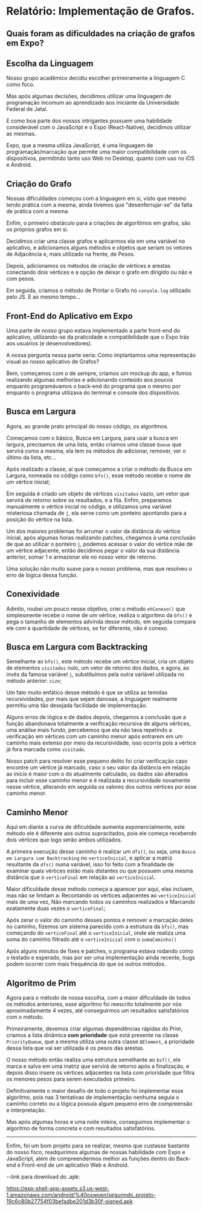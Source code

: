 # Relatório: Implementação de Grafos.
## Quais foram as dificuldades na criação de grafos em Expo?

## Escolha da Linguagem

Nosso grupo acadêmico decidiu escolher primeiramente a linguagem C como foco.

Mas após algumas decisões, decidimos utilizar uma linguagem de programação incomum ao aprendizado aos iniciante da Universidade Federal de Jataí.

E como boa parte dos nossos intrigantes possuem uma habilidade considerável com o JavaScript e o Expo (React-Native), decidimos utilizar as mesmas.

Expo, que a mesma utiliza JavaScript, é uma linguagem de programação/marcação que permite uma maior compatibilidade com os dispositivos, permitindo tanto uso Web no Desktop, quanto com uso no iOS e Android.

## Criação do Grafo

Nossas dificuldades começou com a linguagem em si, visto que mesmo tendo prática com a mesma, ainda tivemos que "desenferrujar-se" da falta de prática com a mesma.

Enfim, o primeiro obstáculo para a criações de algorítimos em grafos, são os próprios grafos em si.

Decidimos criar uma classe grafos e aplicarmos ela em uma variável no aplicativo, e adicionamos alguns métodos e objetos que seriam os vetores de Adjacência e, mais utilizado na frente, de Pesos.

Depois, adicionamos os métodos de criação de vértices e arestas conectando dois vértices e a opção de deixar o grafo em dirigido ou não e com pesos.

Em seguida, criamos o método de Printar o Grafo no `console.log` utilizado pelo JS. E ao mesmo tempo...

## Front-End do Aplicativo em Expo

Uma parte de nosso grupo estava implementado a parte front-end do aplicativo, utilizando-se da praticidade e compatibilidade que o Expo trás aos usuários (e desenvolvedores).

A nossa pergunta nessa parte seria: Como implantamos uma representação visual ao nosso aplicativo de Grafos?

Bem, começamos com o de sempre, criamos um mockup do app, e fomos realizando algumas melhorias e adicionando conteúdo aos poucos enquanto programávamos o back-end do programa que o mesmo por enquanto o programa utilizava do terminal e console dos dispositivos.

## Busca em Largura

Agora, ao grande prato principal do nosso código, os algoritmos.

Começamos com o básico, Busca em Largura, para usar a busca em largura, precisamos de uma lista, então criamos uma classe `Queue` que servirá como a mesma, ela tem os métodos de adicionar, remover, ver o último da lista, etc...

Após realizado a classe, aí que começamos a criar o método da Busca em Largura, nomeada no código como `bfs()`, esse método recebe o nome de um vértice inicial;

Em seguida é criado um objeto de vértices `visitados` vazio, um vetor que servirá de retorno sobre os resultados, e a fila. Enfim, preparamos manualmente o vértice inicial no código, e utilizamos uma variável misteriosa chamada de `j`, ela serve como um ponteiro apontando para a posição do vértice na lista.

Um dos maiores problemas foi arrumar o valor da distância do vértice inicial, após algumas horas realizando patches, chegamos à uma conclusão de que ao utilizar o ponteiro `j`, podemos acessar o valor do vértice mãe de um vértice adjacente, então decidimos pegar o valor da sua distância anterior, somar 1 e armazenar ele no nosso vetor de retorno.

Uma solução não muito suave para o nosso problema, mas que resolveu o erro de lógica dessa função.

## Conexividade

Admito, roubei um pouco nesse objetivo, criei o método `ehConexo()` que simplesmente recebe o nome de um vértice, realiza o algoritmo da `bfs()` e pega o tamanho de elementos advinda desse método, em seguida compara ele com a quantidade de vértices, se for diferente, não é conexo.

## Busca em Largura com Backtracking

Semelhante ao `bfs()`, este método recebe um vértice inicial, cria um objeto de elementos `visitados` nulo, um vetor de retorno dos dados, e agora, ao invés da famosa variável `j`, substituímos pela outra variável utilizada no método anterior: `size`;

Um fato muito enfático desse método é que se utiliza as temidas recursividades, por mais que sejam danosas, a linguagem realmente permitiu uma tão desejada facilidade de implementação.

Alguns erros de lógica e de dados depois, chegamos a conclusão que a função abandonava totalmente a verificação recursiva de alguns vértices, uma análise mais fundo, percebemos que ela não tava repetindo a verificação em vértices com um caminho menor após entrarem em um caminho mais extenso por meio da recursividade, isso ocorria pois a vértice já fora marcada como `visitado`.

Nosso patch para resolver esse pequeno delito foi criar verificação caso encontre um vértice já marcado, caso o seu valor da distância em relação ao início é maior com o do atualmente calculado, os dados são alterados para incluir esse caminho menor e é realizada a recursividade novamente nesse vértice, alterando em seguida os valores dos outros vértices por esse caminho menor.

## Caminho Menor

Aqui em diante a curva de dificuldade aumenta exponencialmente, este método ele é diferente aos outros supracitados, pois ele começa recebendo dois vértices que logo serão ambos utilizados.

A primeira execução desse caminho é realizar um `dfs()`, ou seja, uma `Busca em Largura com Backtracking` no `verticeInicial`, e aplicar a matriz resultante da `dfs()` numa variável, isso foi feito com a finalidade de examinar quais vértices estão mais distantes ou que possuem uma mesma distância que o `verticeFinal` em relação ao `verticeInicial`.

Maior dificuldade desse método começa a aparecer por aqui, elas incluem, mas não se limitam a: Recontando os vértices adjacentes ao `verticeInicial` mais de uma vez, Não marcando todos os caminhos realizados e Marcando exatamente duas vezes o `verticeFinal`;

Após zerar o valor do caminho desses pontos e remover a marcação deles no caminho, fizemos um sistema parecido com a estrutura da `bfs()`, mas começando do `verticeFinal` até o `verticeInicial`, onde ele realiza uma soma do caminho filtrado até o `verticeInicial` com o `somaCaminho()`

Após alguns minutos de fixes e patches, o programa estava rodando como o testado e esperado, mas por ser uma implementação ainda recente, bugs podem ocorrer com mais frequência do que os outros métodos.

## Algoritmo de Prim

Agora para o método de nossa escolha, com a maior dificuldade de todos os métodos anteriores, esse algoritmo foi reescrito totalmente por nós aproximadamente 4 vezes, até conseguirmos um resultados satisfatórios com o método.

Primeiramente, devemos criar algumas dependências rápidas do Prim, criamos a lista dinâmica **com prioridade** que está presente na classe `PriorityQueue`, que a mesma utiliza uma outra classe `QElement`, a prioridade dessa lista que vai ser utilizada é os pesos das arestas.

O nosso método então realiza uma estrutura semelhante ao `bsf()`, ele marca e salva em uma matriz que servirá de retorno após a finalização, e depois disso insere os vértices adjacentes na lista com prioridade que filtra os menores pesos para serem executados primeiro.

Definitivamente o maior desafio de todo o projeto foi implementar esse algoritmo, pois nas 3 tentativas de implementação nenhuma seguia o caminho correto ou a lógica possuía algum pequeno erro de compreensão e interpretação.

Mas após algumas horas e uma noite inteira, conseguimos implementar o algoritmo de forma concreta e com resultados satisfatórios.

---

Enfim, foi um bom projeto para se realizar, mesmo que custasse bastante do nosso foco, readquirimos algumas de nossas habilidade com Expo e JavaScript, além de compreendermos melhor as funções dentro do Back-end e Front-end de um aplicativo Web e Android.


--link para download do .apk:

https://exp-shell-app-assets.s3.us-west-1.amazonaws.com/android/%40oswoen/segunndo_projeto-19c6c80b27754f03befadbe201d3b30f-signed.apk

